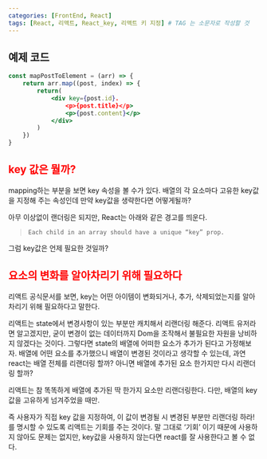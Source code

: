 ```yaml
---
categories: [FrontEnd, React]
tags: [React, 리액트, React_key, 리액트 키 지정] # TAG 는 소문자로 작성할 것
---
```

## 예제 코드

```jsx
const mapPostToElement = (arr) => {
	return arr.map((post, index) => {
		return( 
			<div key={post.id}.
				<p>{post.title}</p>
				<p>{post.content}</p>
			</div>
		)
	})
}
```

## <span style="color:red">key 값은 뭘까?</span>

mapping하는 부분을 보면 key 속성을 볼 수가 있다. 배열의 각 요소마다 고유한 key값을 지정해 주는 속성인데 만약 key값을 생략한다면 어떻게될까?

아무 이상없이 랜더링은 되지만, React는 아래와 같은 경고를 띄운다.

> `Each child in an array should have a unique “key” prop.`
> 

그럼 key값은 언제 필요한 것일까?

## **<span style="color:red">요소의 변화를 알아차리기 위해 필요하다</span>**

리액트 공식문서를 보면, key는 어떤 아이템이 변화되거나, 추가, 삭제되었는지를 알아차리기 위해 필요하다고 말한다.

리액트는 state에서 변경사항이 있는 부분만 캐치해서 리랜더링 해준다. 리액트 유저라면 알고겠지만, 굳이 변경이 없는 데이터까지 Dom을 조작해서 불필요한 자원을 낭비하지 않겠다는 것이다. 그렇다면 state의 배열에 어떠한 요소가 추가가 된다고 가정해보자. 배열에 어떤 요소를 추가했으니 배열이 변경된 것이라고 생각할 수 있는데, 과연 react는 배열 전체를 리랜더링 할까? 아니면 배열에 추가된 요소 한가지만 다시 리랜더링 할까?

리액트는 참 똑똑하게 배열에 추가된 딱 한가지 요소만 리랜더링한다. 다만, 배열의 key값을 고유하게 넘겨주었을 때만.

즉 사용자가 직접 key 값을 지정하여, 이 값이 변경될 시 변경된 부분만 리랜더링 하라! 를 명시할 수 있도록 리액트는 기회를 주는 것이다. 말 그대로 ‘기회’ 이기 때문에 사용하지 않아도 문제는 없지만, key값을 사용하지 않는다면 react를 잘 사용한다고 볼 수 없다.